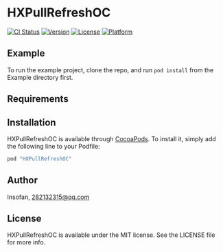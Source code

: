 # HXPullRefreshOC

[![CI Status](http://img.shields.io/travis/Insofan/HXPullRefreshOC.svg?style=flat)](https://travis-ci.org/Insofan/HXPullRefreshOC)
[![Version](https://img.shields.io/cocoapods/v/HXPullRefreshOC.svg?style=flat)](http://cocoapods.org/pods/HXPullRefreshOC)
[![License](https://img.shields.io/cocoapods/l/HXPullRefreshOC.svg?style=flat)](http://cocoapods.org/pods/HXPullRefreshOC)
[![Platform](https://img.shields.io/cocoapods/p/HXPullRefreshOC.svg?style=flat)](http://cocoapods.org/pods/HXPullRefreshOC)

## Example

To run the example project, clone the repo, and run `pod install` from the Example directory first.

## Requirements

## Installation

HXPullRefreshOC is available through [CocoaPods](http://cocoapods.org). To install
it, simply add the following line to your Podfile:

```ruby
pod "HXPullRefreshOC"
```

## Author

Insofan, 282132315@qq.com

## License

HXPullRefreshOC is available under the MIT license. See the LICENSE file for more info.
